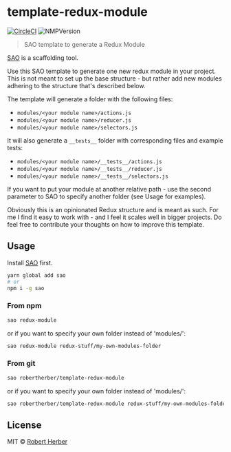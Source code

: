 # template-redux-module

[![CircleCI](	https://img.shields.io/circleci/project/github/robertherber/template-redux-module.svg)](https://circleci.com/gh/robertherber/template-redux-module) ![NMPVersion](https://img.shields.io/npm/v/template-redux-module.svg)

> SAO template to generate a Redux Module

[SAO](https://github.com/egoist/sao) is a scaffolding tool.

Use this SAO template to generate one new redux module in your project. This is not meant to set up the base structure - but rather add new modules adhering to the structure that's described below.

The template will generate a folder with the following files:
* `modules/<your module name>/actions.js`
* `modules/<your module name>/reducer.js`
* `modules/<your module name>/selectors.js`

It will also generate a `__tests__` folder with corresponding files and example tests:
* `modules/<your module name>/__tests__/actions.js`
* `modules/<your module name>/__tests__/reducer.js`
* `modules/<your module name>/__tests__/selectors.js`

If you want to put your module at another relative path - use the second parameter to SAO to specify another folder (see Usage for examples).

Obviously this is an opinionated Redux structure and is meant as such. For me I find it easy to work with - and I feel it scales well in bigger projects. Do feel free to contribute your thoughts on how to improve this template.

## Usage

Install [SAO](https://github.com/egoist/sao) first.

```bash
yarn global add sao
# or
npm i -g sao
```

### From npm

```bash
sao redux-module
```

or if you want to specify your own folder instead of 'modules/':

```bash
sao redux-module redux-stuff/my-own-modules-folder
```

### From git

```bash
sao robertherber/template-redux-module
```

or if you want to specify your own folder instead of 'modules/':

```bash
sao robertherber/template-redux-module redux-stuff/my-own-modules-folder
```

## License

MIT &copy; [Robert Herber](https://github.com/robertherber)
